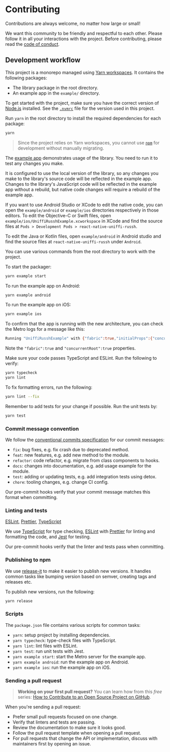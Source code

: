 # Contributing

Contributions are always welcome, no matter how large or small!

We want this community to be friendly and respectful to each other. Please
follow it in all your interactions with the project. Before contributing, please
read the [code of conduct](./CODE_OF_CONDUCT.md).

## Development workflow

This project is a monorepo managed using
[Yarn workspaces](https://yarnpkg.com/features/workspaces). It contains the
following packages:

- The library package in the root directory.
- An example app in the `example/` directory.

To get started with the project, make sure you have the correct version of
[Node.js](https://nodejs.org/) installed. See the [`.nvmrc`](./.nvmrc) file for
the version used in this project.

Run `yarn` in the root directory to install the required dependencies for each
package:

```sh
yarn
```

> Since the project relies on Yarn workspaces, you cannot use
> [`npm`](https://github.com/npm/cli) for development without manually
> migrating.

The [example app](/example/) demonstrates usage of the library. You need to run
it to test any changes you make.

It is configured to use the local version of the library, so any changes you
make to the library's source code will be reflected in the example app. Changes
to the library's JavaScript code will be reflected in the example app without a
rebuild, but native code changes will require a rebuild of the example app.

If you want to use Android Studio or XCode to edit the native code, you can open
the `example/android` or `example/ios` directories respectively in those
editors. To edit the Objective-C or Swift files, open
`example/ios/UniffiRusshExample.xcworkspace` in XCode and find the source files
at `Pods > Development Pods > react-native-uniffi-russh`.

To edit the Java or Kotlin files, open `example/android` in Android studio and
find the source files at `react-native-uniffi-russh` under `Android`.

You can use various commands from the root directory to work with the project.

To start the packager:

```sh
yarn example start
```

To run the example app on Android:

```sh
yarn example android
```

To run the example app on iOS:

```sh
yarn example ios
```

To confirm that the app is running with the new architecture, you can check the
Metro logs for a message like this:

```sh
Running "UniffiRusshExample" with {"fabric":true,"initialProps":{"concurrentRoot":true},"rootTag":1}
```

Note the `"fabric":true` and `"concurrentRoot":true` properties.

Make sure your code passes TypeScript and ESLint. Run the following to verify:

```sh
yarn typecheck
yarn lint
```

To fix formatting errors, run the following:

```sh
yarn lint --fix
```

Remember to add tests for your change if possible. Run the unit tests by:

```sh
yarn test
```

### Commit message convention

We follow the
[conventional commits specification](https://www.conventionalcommits.org/en) for
our commit messages:

- `fix`: bug fixes, e.g. fix crash due to deprecated method.
- `feat`: new features, e.g. add new method to the module.
- `refactor`: code refactor, e.g. migrate from class components to hooks.
- `docs`: changes into documentation, e.g. add usage example for the module.
- `test`: adding or updating tests, e.g. add integration tests using detox.
- `chore`: tooling changes, e.g. change CI config.

Our pre-commit hooks verify that your commit message matches this format when
committing.

### Linting and tests

[ESLint](https://eslint.org/), [Prettier](https://prettier.io/),
[TypeScript](https://www.typescriptlang.org/)

We use [TypeScript](https://www.typescriptlang.org/) for type checking,
[ESLint](https://eslint.org/) with [Prettier](https://prettier.io/) for linting
and formatting the code, and [Jest](https://jestjs.io/) for testing.

Our pre-commit hooks verify that the linter and tests pass when committing.

### Publishing to npm

We use [release-it](https://github.com/release-it/release-it) to make it easier
to publish new versions. It handles common tasks like bumping version based on
semver, creating tags and releases etc.

To publish new versions, run the following:

```sh
yarn release
```

### Scripts

The `package.json` file contains various scripts for common tasks:

- `yarn`: setup project by installing dependencies.
- `yarn typecheck`: type-check files with TypeScript.
- `yarn lint`: lint files with ESLint.
- `yarn test`: run unit tests with Jest.
- `yarn example start`: start the Metro server for the example app.
- `yarn example android`: run the example app on Android.
- `yarn example ios`: run the example app on iOS.

### Sending a pull request

> **Working on your first pull request?** You can learn how from this _free_
> series:
> [How to Contribute to an Open Source Project on GitHub](https://app.egghead.io/playlists/how-to-contribute-to-an-open-source-project-on-github).

When you're sending a pull request:

- Prefer small pull requests focused on one change.
- Verify that linters and tests are passing.
- Review the documentation to make sure it looks good.
- Follow the pull request template when opening a pull request.
- For pull requests that change the API or implementation, discuss with
  maintainers first by opening an issue.
